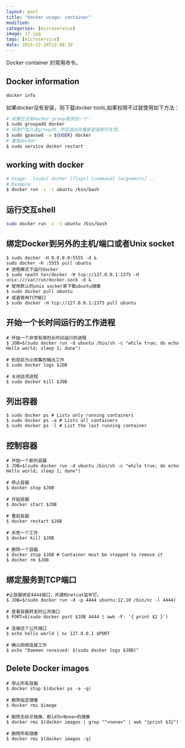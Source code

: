 ```yaml
---
layout: post
title: "docker usage: container"
modified:
categories: [microservice]
image: 17.jpg
tags: [microservice]
date: 2015-12-28T22:08:39
---
```


Docker container 的常用命令。

## Docker information

```sh
docker info
```

如果docker没有安装，则下载docker tools,如果权限不过就使用如下方法：

```sh
# 如果还没有docker group就添加一个：
$ sudo groupadd docker
# 将用户加入该group内。然后退出并重新登录即可生效。
$ sudo gpasswd -a ${USER} docker
# 重启docker
$ sudo service docker restart
```

## working with docker

``` sh
# Usage:  [sudo] docker [flags] [command] [arguments] ..
# Example:
$ docker run -i -t ubuntu /bin/bash
```

## 运行交互shell

``` sh
sudo docker run -i -t ubuntu /bin/bash
```

## 绑定Docker到另外的主机/端口或者Unix socket

```
$ sudo docker -H 0.0.0.0:5555 -d &
sudo docker -H :5555 pull ubuntu
# 进程模式下运行docker
$ sudo <path to>/docker -H tcp://127.0.0.1:2375 -H unix:///var/run/docker.sock -d &
# 使用默认的unix socker来下载ubuntu镜像
$ sudo docker pull ubuntu
# 或者使用TCP端口
$ sudo docker -H tcp://127.0.0.1:2375 pull ubuntu
```

## 开始一个长时间运行的工作进程

```
# 开始一个非常有用的长时间运行的进程
$ JOB=$(sudo docker run -d ubuntu /bin/sh -c "while true; do echo Hello world; sleep 1; done")

# 到目前为止收集的输出工作
$ sudo docker logs $JOB

# 关闭这项进程
$ sudo docker kill $JOB

```

## 列出容器

```
$ sudo docker ps # Lists only running containers
$ sudo docker ps -a # Lists all containers
$ sudo docker ps -l # List the last running container
```

## 控制容器

```
# 开始一个新的容器
$ JOB=$(sudo docker run -d ubuntu /bin/sh -c "while true; do echo Hello world; sleep 1; done")

# 停止容器
$ docker stop $JOB

# 开始容器
$ docker start $JOB

# 重启容器
$ docker restart $JOB

# 杀死一个工作
$ docker kill $JOB

# 删除一个容器
$ docker stop $JOB # Container must be stopped to remove it
$ docker rm $JOB
```

## 绑定服务到TCP端口

```
#让容器绑定4444端口，并通知netcat监听它。
$ JOB=$(sudo docker run -d -p 4444 ubuntu:12.10 /bin/nc -l 4444)

# 查看容器转发的公共端口
$ PORT=$(sudo docker port $JOB 4444 | awk -F: '{ print $2 }')

# 连接这个公共端口
$ echo hello world | nc 127.0.0.1 $PORT

# 确认网络连接工作
$ echo "Daemon received: $(sudo docker logs $JOB)"
```
## Delete Docker images

```
# 停止所有容器
$ docker stop $(docker ps -a -q)

# 删除指定镜像
$ docker rmi $image

# 删除无标示镜像，即id为<None>的镜像
$ docker rmi $(docker images | grep "^<none>" | awk "{print $3}")

# 删除所有镜像
$ docker rmi $(docker images -q)
```
